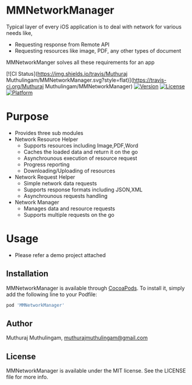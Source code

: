 # MMNetworkManager
  Typical layer of every iOS application is to deal with network for various needs like,
   - Requesting response from Remote API
   - Requesting resources like image, PDF, any other types of document
   
   MMNetworkManger solves all these requirements for an app
  
[![CI Status](https://img.shields.io/travis/Muthuraj Muthulingam/MMNetworkManager.svg?style=flat)](https://travis-ci.org/Muthuraj Muthulingam/MMNetworkManager)
[![Version](https://img.shields.io/cocoapods/v/MMNetworkManager.svg?style=flat)](https://cocoapods.org/pods/MMNetworkManager)
[![License](https://img.shields.io/cocoapods/l/MMNetworkManager.svg?style=flat)](https://cocoapods.org/pods/MMNetworkManager)
[![Platform](https://img.shields.io/cocoapods/p/MMNetworkManager.svg?style=flat)](https://cocoapods.org/pods/MMNetworkManager)

# Purpose
 -  Provides three sub modules
 -  Network Resource Helper
      - Supports resources including Image,PDF,Word
      - Caches the loaded data and return it on the go
      - Asynchrounous execution of resource request
      - Progress reporting
      - Downloading/Uploading of resources
 -   Network Request Helper
      - Simple network data requests
      - Supports response formats including JSON,XML
      - Asynchrounous requests handling
 -  Network Manager
      - Manages data and resource requests
      - Supports multiple requests on the go

# Usage
 -  Please refer a demo project attached

## Installation

MMNetworkManager is available through [CocoaPods](https://cocoapods.org). To install
it, simply add the following line to your Podfile:

```ruby
pod 'MMNetworkManager'
```

## Author

Muthuraj Muthulingam, muthurajmuthulingam@gmail.com

## License

MMNetworkManager is available under the MIT license. See the LICENSE file for more info.
